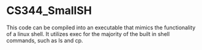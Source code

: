 # CS344_SmallSH

This code can be compiled into an executable that mimics the functionality of a linux shell. 
It utilizes exec for the majority of the built in shell commands, such as ls and cp.  
